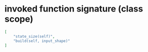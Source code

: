 # invoked function signature (class scope)

```json
[
    "state_size(self)",
    "build(self, input_shape)"
]
```
